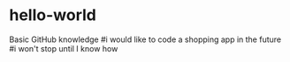 # hello-world
Basic GitHub knowledge
#i would like to code a shopping app in the future
#i won't stop until I know how
